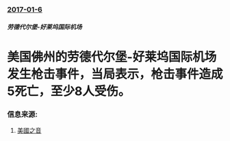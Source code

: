 ### [2017-01-6](/news/2017/01/6/index.md)

##### 劳德代尔堡-好莱坞国际机场
# 美国佛州的劳德代尔堡-好莱坞国际机场发生枪击事件，当局表示，枪击事件造成5死亡，至少8人受伤。 




### 信息来源:

1. [美國之音](http://www.voachinese.com/a/florida-shooting-20170106/3666794.html)
